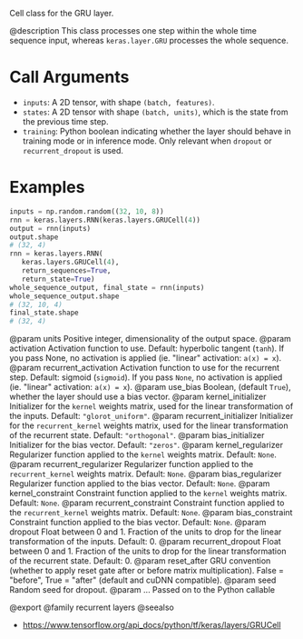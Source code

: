 Cell class for the GRU layer.

@description
This class processes one step within the whole time sequence input, whereas
`keras.layer.GRU` processes the whole sequence.

# Call Arguments
- `inputs`: A 2D tensor, with shape `(batch, features)`.
- `states`: A 2D tensor with shape `(batch, units)`, which is the state
    from the previous time step.
- `training`: Python boolean indicating whether the layer should behave in
    training mode or in inference mode. Only relevant when `dropout` or
    `recurrent_dropout` is used.

# Examples
```python
inputs = np.random.random((32, 10, 8))
rnn = keras.layers.RNN(keras.layers.GRUCell(4))
output = rnn(inputs)
output.shape
# (32, 4)
rnn = keras.layers.RNN(
   keras.layers.GRUCell(4),
   return_sequences=True,
   return_state=True)
whole_sequence_output, final_state = rnn(inputs)
whole_sequence_output.shape
# (32, 10, 4)
final_state.shape
# (32, 4)
```

@param units Positive integer, dimensionality of the output space.
@param activation Activation function to use. Default: hyperbolic tangent
    (`tanh`). If you pass None, no activation is applied
    (ie. "linear" activation: `a(x) = x`).
@param recurrent_activation Activation function to use for the recurrent step.
    Default: sigmoid (`sigmoid`). If you pass `None`, no activation is
    applied (ie. "linear" activation: `a(x) = x`).
@param use_bias Boolean, (default `True`), whether the layer
    should use a bias vector.
@param kernel_initializer Initializer for the `kernel` weights matrix,
    used for the linear transformation of the inputs. Default:
    `"glorot_uniform"`.
@param recurrent_initializer Initializer for the `recurrent_kernel`
    weights matrix, used for the linear transformation
    of the recurrent state. Default: `"orthogonal"`.
@param bias_initializer Initializer for the bias vector. Default: `"zeros"`.
@param kernel_regularizer Regularizer function applied to the `kernel` weights
    matrix. Default: `None`.
@param recurrent_regularizer Regularizer function applied to the
    `recurrent_kernel` weights matrix. Default: `None`.
@param bias_regularizer Regularizer function applied to the bias vector.
    Default: `None`.
@param kernel_constraint Constraint function applied to the `kernel` weights
    matrix. Default: `None`.
@param recurrent_constraint Constraint function applied to the
    `recurrent_kernel` weights matrix. Default: `None`.
@param bias_constraint Constraint function applied to the bias vector.
    Default: `None`.
@param dropout Float between 0 and 1. Fraction of the units to drop for the
    linear transformation of the inputs. Default: 0.
@param recurrent_dropout Float between 0 and 1. Fraction of the units to drop
    for the linear transformation of the recurrent state. Default: 0.
@param reset_after GRU convention (whether to apply reset gate after or
    before matrix multiplication). False = "before",
    True = "after" (default and cuDNN compatible).
@param seed Random seed for dropout.
@param ... Passed on to the Python callable

@export
@family recurrent layers
@seealso
+ <https://www.tensorflow.org/api_docs/python/tf/keras/layers/GRUCell>
